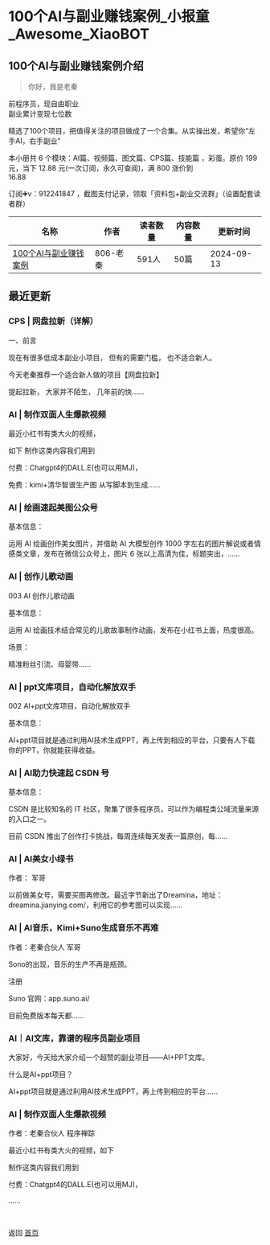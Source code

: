 # 100个AI与副业赚钱案例_小报童_Awesome_XiaoBOT

## 100个AI与副业赚钱案例介绍
> 你好，我是老秦    
    
前程序员，现自由职业    
副业累计变现七位数    
    
精选了100个项目，把值得关注的项目做成了一个合集。从实操出发，希望你“左手AI，右手副业”    
    
本小册共 6 个模块：AI篇、视频篇、图文篇、CPS篇、技能篇 ，彩蛋。原价 199 元，当下 12.88 元(一次订阅，永久可查阅)，满 800 涨价到  
16.88    
    
订阅➕v：912241847 ，截图支付记录，领取「资料包+副业交流群」（设置配套读者群）  
  


|名称|作者|读者数量|内容数量|更新时间|
|---|---|---|---|---|
|[100个AI与副业赚钱案例](https://xiaobot.net/p/lqxsd?refer=0b133df9-27dc-423b-8101-639049001c13)|806-老秦|591人|50篇|2024-09-13|

## 最近更新
### CPS | 网盘拉新（详解）

一、前言

现在有很多低成本副业小项目， 但有的需要门槛， 也不适合新人。

今天老秦推荐一个适合新人做的项目【网盘拉新】

提起拉新， 大家并不陌生， 几年前的快......

### AI | 制作双面人生爆款视频

最近小红书有类大火的视频，

如下 制作这类内容我们用到

付费：Chatgpt4的DALL.E(也可以用MJ)，

免费：kimi+清华智谱生产图 从写脚本到生成......

### AI | 绘画速起美图公众号

基本信息：

运用 AI 绘画创作美女图片，并借助 AI 大模型创作 1000 字左右的图片解说或者情感类文章，发布在微信公众号上，图片 6
张以上高清为佳，标题突出，......

### AI | 创作儿歌动画

003 AI 创作儿歌动画

基本信息：

运用 AI 绘画技术结合常见的儿歌故事制作动画，发布在小红书上面，热度很高。

场景：

精准粉丝引流、母婴带......

### AI | ppt文库项目，自动化解放双手

002 AI+ppt文库项目，自动化解放双手

基本信息：

AI+ppt项目就是通过利用AI技术生成PPT，再上传到相应的平台，只要有人下载你的PPT，你就能获得收益。

### AI | AI助力快速起 CSDN 号

基本信息：

CSDN 是比较知名的 IT 社区，聚集了很多程序员，可以作为编程类公域流量来源的入口之一。

目前 CSDN 推出了创作打卡挑战，每周连续每天发表一篇原创，每......

### AI | AI美女小绿书

作者： 军哥

以前做美女号，需要买图再修改。最近字节新出了Dreamina，地址： dreamina.jianying.com/，利用它的参考图可以实现......

### AI | AI音乐，Kimi+Suno生成音乐不再难

作者：老秦合伙人 军哥

Sono的出现，音乐的生产不再是瓶颈。

注册

Suno 官网：app.suno.ai/

目前免费版本每天都......

### AI｜AI文库，靠谱的程序员副业项目

大家好，今天给大家介绍一个超赞的副业项目——AI+PPT文库。

什么是AI+ppt项目？

AI+ppt项目就是通过利用AI技术生成PPT，再上传到相应的平台......

### AI | 制作双面人生爆款视频

作者：老秦合伙人 程序禅踪

最近小红书有类大火的视频，如下

制作这类内容我们用到

付费：Chatgpt4的DALL.E(也可以用MJ)，

......


<a href="https://github.com/Reno9527/awesome-xiaobot" style="color: white; text-decoration: none;">awesome-xiaobot</a>

返回 [首页](../README.md)
